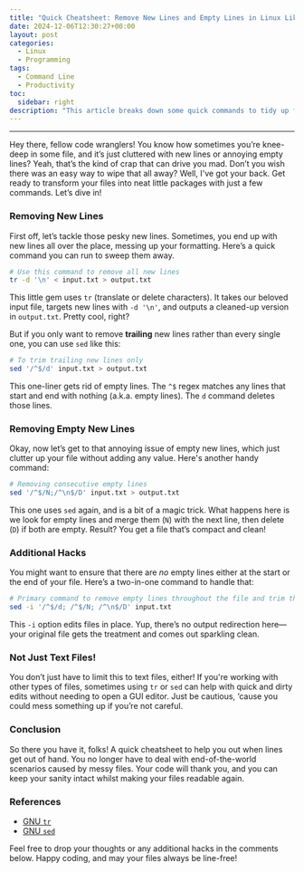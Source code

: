```yaml
---
title: "Quick Cheatsheet: Remove New Lines and Empty Lines in Linux Like a Boss"
date: 2024-12-06T12:30:27+00:00
layout: post
categories:
  - Linux
  - Programming
tags:
  - Command Line
  - Productivity
toc:
  sidebar: right
description: "This article breaks down some quick commands to tidy up files in Linux by removing unwanted new lines and those pesky empty lines. Keep your files clean and readable without breaking a sweat!"
---
```

---

Hey there, fellow code wranglers! You know how sometimes you’re knee-deep in some file, and it’s just cluttered with new lines or annoying empty lines? Yeah, that’s the kind of crap that can drive you mad. Don’t you wish there was an easy way to wipe that all away? Well, I've got your back. Get ready to transform your files into neat little packages with just a few commands. Let’s dive in!

### Removing New Lines

First off, let’s tackle those pesky new lines. Sometimes, you end up with new lines all over the place, messing up your formatting. Here’s a quick command you can run to sweep them away.

```bash
# Use this command to remove all new lines
tr -d '\n' < input.txt > output.txt
```

This little gem uses `tr` (translate or delete characters). It takes our beloved input file, targets new lines with `-d '\n'`, and outputs a cleaned-up version in `output.txt`. Pretty cool, right?

But if you only want to remove **trailing** new lines rather than every single one, you can use `sed` like this:

```bash
# To trim trailing new lines only
sed '/^$/d' input.txt > output.txt
```

This one-liner gets rid of empty lines. The `^$` regex matches any lines that start and end with nothing (a.k.a. empty lines). The `d` command deletes those lines.

### Removing Empty New Lines

Okay, now let’s get to that annoying issue of empty new lines, which just clutter up your file without adding any value. Here's another handy command:

```bash
# Removing consecutive empty lines
sed '/^$/N;/^\n$/D' input.txt > output.txt
```

This one uses `sed` again, and is a bit of a magic trick. What happens here is we look for empty lines and merge them (`N`) with the next line, then delete (`D`) if both are empty. Result? You get a file that’s compact and clean!

### Additional Hacks

You might want to ensure that there are *no* empty lines either at the start or the end of your file. Here’s a two-in-one command to handle that:

```bash
# Primary command to remove empty lines throughout the file and trim the ends
sed -i '/^$/d; /^$/N; /^\n$/D' input.txt
```

This `-i` option edits files in place. Yup, there’s no output redirection here—your original file gets the treatment and comes out sparkling clean.

### Not Just Text Files!

You don’t just have to limit this to text files, either! If you're working with other types of files, sometimes using `tr` or `sed` can help with quick and dirty edits without needing to open a GUI editor. Just be cautious, ‘cause you could mess something up if you’re not careful.

### Conclusion

So there you have it, folks! A quick cheatsheet to help you out when lines get out of hand. You no longer have to deal with end-of-the-world scenarios caused by messy files. Your code will thank you, and you can keep your sanity intact whilst making your files readable again.

### References
- [GNU `tr`](https://www.gnu.org/software/coreutils/manual/html_node/tr.html)
- [GNU `sed`](https://www.gnu.org/software/sed/manual/sed.html) 

Feel free to drop your thoughts or any additional hacks in the comments below. Happy coding, and may your files always be line-free!